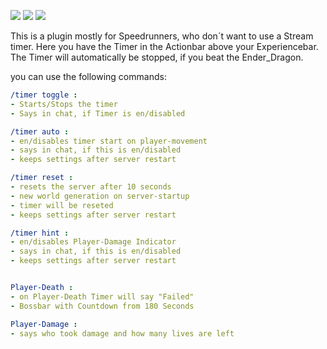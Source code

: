 ![](https://img.shields.io/spiget/tested-versions/101793)
![](https://img.shields.io/github/v/release/redreaperlp/reddragondeathtimer)
![](https://img.shields.io/github/downloads/redreaperlp/reddragondeathtimer/total)

This is a plugin mostly for Speedrunners, who don´t want to use a Stream timer. Here you have the Timer in the Actionbar above your Experiencebar. The Timer will automatically be stopped, if you beat the Ender_Dragon.

you can use the following commands:

```yaml
/timer toggle :
- Starts/Stops the timer
- Says in chat, if Timer is en/disabled

/timer auto :
- en/disables timer start on player-movement
- says in chat, if this is en/disabled
- keeps settings after server restart

/timer reset :
- resets the server after 10 seconds
- new world generation on server-startup
- timer will be reseted
- keeps settings after server restart

/timer hint :
- en/disables Player-Damage Indicator
- says in chat, if this is en/disabled
- keeps settings after server restart


Player-Death :
- on Player-Death Timer will say "Failed"
- Bossbar with Countdown from 180 Seconds

Player-Damage :
- says who took damage and how many lives are left
```
